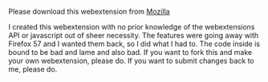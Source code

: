 Please download this webextension from [Mozilla](https://addons.mozilla.org/en-US/firefox/addon/tree-style-tab-closed-tabs/)

I created this webextension with no prior knowledge of the webextensions API or javascript out of sheer necessity. The features were going away with Firefox 57 and I wanted them back, so I did what I had to. The code inside is bound to be bad and lame and also bad. If you want to fork this and make your own webextension, please do. If you want to submit changes back to me, please do.
